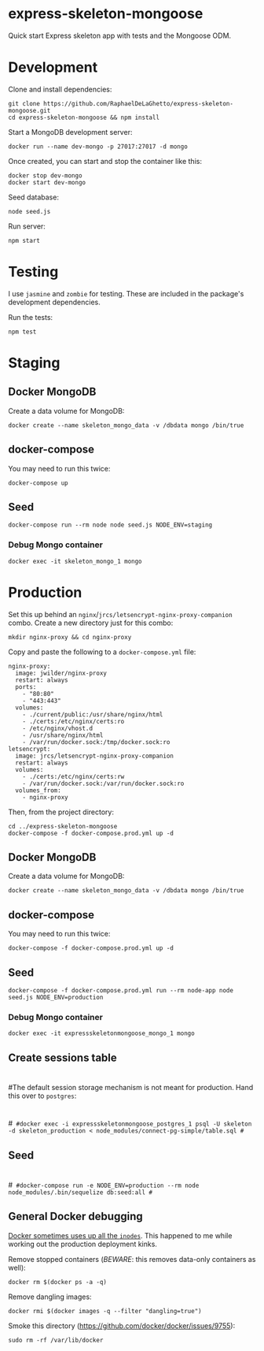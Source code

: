 express-skeleton-mongoose
=========================

Quick start Express skeleton app with tests and the Mongoose ODM.

# Development

Clone and install dependencies:

```
git clone https://github.com/RaphaelDeLaGhetto/express-skeleton-mongoose.git
cd express-skeleton-mongoose && npm install
```

Start a MongoDB development server:

```
docker run --name dev-mongo -p 27017:27017 -d mongo
```

Once created, you can start and stop the container like this:

```
docker stop dev-mongo
docker start dev-mongo
```

Seed database:

```
node seed.js
```

Run server:

```
npm start
```

# Testing

I use `jasmine` and `zombie` for testing. These are included in the package's development dependencies.

Run the tests:

```
npm test
```

# Staging

## Docker MongoDB

Create a data volume for MongoDB:                                                                                                                                                                         
```
docker create --name skeleton_mongo_data -v /dbdata mongo /bin/true
``` 

## docker-compose

You may need to run this twice:

```
docker-compose up
```

## Seed

```
docker-compose run --rm node node seed.js NODE_ENV=staging 
```

### Debug Mongo container

```
docker exec -it skeleton_mongo_1 mongo
```

# Production

Set this up behind an `nginx`/`jrcs/letsencrypt-nginx-proxy-companion` combo. Create a new directory just for this combo:

```
mkdir nginx-proxy && cd nginx-proxy
```

Copy and paste the following to a `docker-compose.yml` file:

```
nginx-proxy:
  image: jwilder/nginx-proxy
  restart: always
  ports:
    - "80:80"
    - "443:443"
  volumes:                     
    - ./current/public:/usr/share/nginx/html
    - ./certs:/etc/nginx/certs:ro
    - /etc/nginx/vhost.d
    - /usr/share/nginx/html
    - /var/run/docker.sock:/tmp/docker.sock:ro
letsencrypt:
  image: jrcs/letsencrypt-nginx-proxy-companion
  restart: always
  volumes:
    - ./certs:/etc/nginx/certs:rw
    - /var/run/docker.sock:/var/run/docker.sock:ro
  volumes_from:
    - nginx-proxy
```

Then, from the project directory:

```
cd ../express-skeleton-mongoose
docker-compose -f docker-compose.prod.yml up -d
```

## Docker MongoDB

Create a data volume for MongoDB:

```
docker create --name skeleton_mongo_data -v /dbdata mongo /bin/true
``` 

## docker-compose

You may need to run this twice:

```
docker-compose -f docker-compose.prod.yml up -d
```

## Seed

```
docker-compose -f docker-compose.prod.yml run --rm node-app node seed.js NODE_ENV=production
```

### Debug Mongo container

```
docker exec -it expressskeletonmongoose_mongo_1 mongo
```







## Create sessions table
#
#The default session storage mechanism is not meant for production. Hand this over to `postgres`:
#
#```
#docker exec -i expressskeletonmongoose_postgres_1 psql -U skeleton -d skeleton_production < node_modules/connect-pg-simple/table.sql
#```

## Seed
#
#```
#docker-compose run -e NODE_ENV=production --rm node node_modules/.bin/sequelize db:seed:all
#```


## General Docker debugging

[Docker sometimes uses up all the `inodes`](https://github.com/docker/docker/issues/10613). This happened to me while working out the production deployment kinks.

Remove stopped containers (_BEWARE_: this removes data-only containers as well):

```
docker rm $(docker ps -a -q)
```

Remove dangling images:

```
docker rmi $(docker images -q --filter "dangling=true")
```

Smoke this directory (https://github.com/docker/docker/issues/9755):

```
sudo rm -rf /var/lib/docker
```


